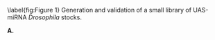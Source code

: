 \label{fig:Figure 1} Generation and validation of a small library of UAS-miRNA *Drosophila* stocks. 

**A.**
